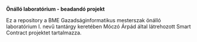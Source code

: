 **Önálló laboratórium - beadandó projekt**

Ez a repository a BME Gazadságinformatikus mesterszak önálló laboratórium I. nevű tantárgy keretében Móczó Árpád által látrehozott Smart Contract projektet tartalmazza.
